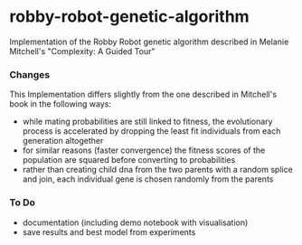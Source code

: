 # robby-robot-genetic-algorithm
Implementation of the Robby Robot genetic algorithm described in Melanie Mitchell's "Complexity: A Guided Tour"

### Changes
This Implementation differs slightly from the one described in Mitchell's book in the following ways:
* while mating probabilities are still linked to fitness, the evolutionary process is accelerated by dropping the least fit individuals from each generation altogether
* for similar reasons (faster convergence) the fitness scores of the population are squared before converting to probabilities
* rather than creating child dna from the two parents with a random splice and join, each individual gene is chosen randomly from the parents

### To Do
* documentation (including demo notebook with visualisation)
* save results and best model from experiments
